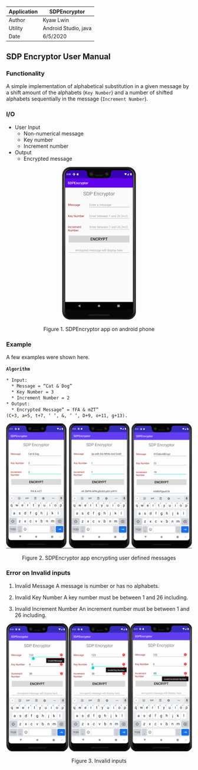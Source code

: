 |Application |  SDPEncryptor |
|-----------|----------------------------------|
|Author | Kyaw Lwin |
|Utility | Android Studio, java |
|Date | 6/5/2020 |

## SDP Encryptor User Manual

### Functionality

A simple implementation of alphabetical substitution in a given message by a shift amount of the alphabets (`Key Number`) and a number of shifted alphabets sequentially in the message (`Increment Number`). 

### I/O

* User Input
	* Non-numerical message 
	* Key number 
	* Increment number
* Output
	* Encrypted message

<p align="center">
<img src="img/sdpencryptor.png" width="200"></p>
<p align="center">Figure 1. SDPEncryptor app on android phone</p>

### Example

A few examples were shown here. 

**`Algorithm`**

```
* Input:
  * Message = “Cat & Dog”
  * Key Number = 3
  * Increment Number = 2
* Output:
  * Encrypted Message“ = fFA & mZT” 
(C+3, a+5, t+7, ‘ ‘, &, ‘ ‘, D+9, o+11, g+13).
```

<p align="center">
<img src="img/example.png" width="600"></p>
<p align="center">Figure 2. SDPEncryptor app encrypting user defined messages</p>

### Error on Invalid inputs

1. Invalid Message 
A message is number or has no alphabets. 

2. Invalid Key Number
A key number must be between 1 and 26 including. 

3. Invalid Increment Number 
An increment number must be between 1 and 26 including. 

<p align="center">
<img src="img/error.png" width="600"></p>
<p align="center">Figure 3. Invalid inputs</p>

